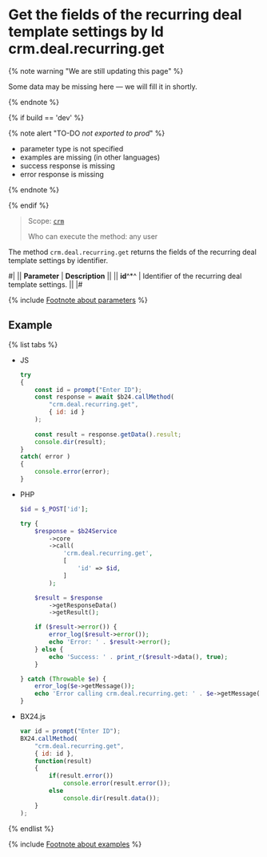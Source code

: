 # Get the fields of the recurring deal template settings by Id crm.deal.recurring.get

{% note warning "We are still updating this page" %}

Some data may be missing here — we will fill it in shortly.

{% endnote %}

{% if build == 'dev' %}

{% note alert "TO-DO _not exported to prod_" %}

- parameter type is not specified
- examples are missing (in other languages)
- success response is missing
- error response is missing

{% endnote %}

{% endif %}

> Scope: [`crm`](../../../scopes/permissions.md)
>
> Who can execute the method: any user

The method `crm.deal.recurring.get` returns the fields of the recurring deal template settings by identifier.

#|
|| **Parameter** | **Description** ||
|| **id**^*^ | Identifier of the recurring deal template settings. ||
|#

{% include [Footnote about parameters](../../../../_includes/required.md) %}

## Example

{% list tabs %}

- JS

    ```js
    try
    {
    	const id = prompt("Enter ID");
    	const response = await $b24.callMethod(
    		"crm.deal.recurring.get",
    		{ id: id }
    	);
    	
    	const result = response.getData().result;
    	console.dir(result);
    }
    catch( error )
    {
    	console.error(error);
    }
    ```

- PHP

    ```php
    $id = $_POST['id'];
    
    try {
        $response = $b24Service
            ->core
            ->call(
                'crm.deal.recurring.get',
                [
                    'id' => $id,
                ]
            );
    
        $result = $response
            ->getResponseData()
            ->getResult();
    
        if ($result->error()) {
            error_log($result->error());
            echo 'Error: ' . $result->error();
        } else {
            echo 'Success: ' . print_r($result->data(), true);
        }
    
    } catch (Throwable $e) {
        error_log($e->getMessage());
        echo 'Error calling crm.deal.recurring.get: ' . $e->getMessage();
    }
    ```

- BX24.js

    ```js
    var id = prompt("Enter ID");
    BX24.callMethod(
        "crm.deal.recurring.get",
        { id: id },
        function(result)
        {
            if(result.error())
                console.error(result.error());
            else
                console.dir(result.data());
        }
    );
    ```

{% endlist %}

{% include [Footnote about examples](../../../../_includes/examples.md) %}